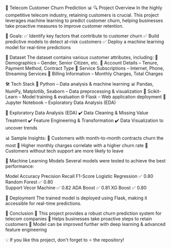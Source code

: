 🚀 Telecom Customer Churn Prediction 📊
🔍 Project Overview
In the highly competitive telecom industry, retaining customers is crucial. This project leverages machine learning to predict customer churn, helping businesses take proactive measures to improve customer retention.

🎯 Goals:
✅ Identify key factors that contribute to customer churn
✅ Build predictive models to detect at-risk customers
✅ Deploy a machine learning model for real-time predictions

📂 Dataset
The dataset contains various customer attributes, including:
📌 Demographics – Gender, Senior Citizen, etc.
📌 Account Details – Tenure, Payment Method, Contract Type
📌 Service Subscriptions – Internet, Phone, Streaming Services
📌 Billing Information – Monthly Charges, Total Charges

🛠️ Tech Stack
🚀 Python – Data analysis & machine learning
📊 Pandas, NumPy, Matplotlib, Seaborn – Data preprocessing & visualization
🧠 Scikit-Learn – Model training & evaluation
🌐 Flask – Web application deployment
🔧 Jupyter Notebook – Exploratory Data Analysis (EDA)

🔬 Exploratory Data Analysis (EDA)
✔️ Data Cleaning & Missing Value Treatment
✔️ Feature Engineering & Transformation
✔️ Data Visualization to uncover trends

📊 Sample Insights:
🔹 Customers with month-to-month contracts churn the most
🔹 Higher monthly charges correlate with a higher churn rate
🔹 Customers without tech support are more likely to leave

🤖 Machine Learning Models
Several models were tested to achieve the best performance:

Model	Accuracy	Precision	Recall	F1-Score
Logistic Regression	✅ 0.80 
Random Forest	✅ 0.80	
Support Vecor Machine ✅ 0.82
ADA Boost ✅ 0.81
XG Boost ✅ 0.80

🚀 Deployment
The trained model is deployed using Flask, making it accessible for real-time predictions.

📢 Conclusion
🔹 This project provides a robust churn prediction system for telecom companies
🔹 Helps businesses take proactive steps to retain customers
🔹 Model can be improved further with deep learning & advanced feature engineering

💡 If you like this project, don't forget to ⭐ the repository!
